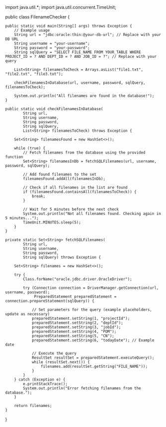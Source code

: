 import java.util.*;
import java.util.concurrent.TimeUnit;

public class FilenameChecker {

    public static void main(String[] args) throws Exception {
        // Example usage
        String url = "jdbc:oracle:thin:@your-db-url"; // Replace with your DB URL
        String username = "your-username";
        String password = "your-password";
        String sqlQuery = "SELECT FILE_NAME FROM YOUR_TABLE WHERE PROJECT_ID = ? AND DEPT_ID = ? AND JOB_ID = ?"; // Replace with your query

        List<String> filenamesToCheck = Arrays.asList("file1.txt", "file2.txt", "file3.txt");

        checkFilenamesInDatabase(url, username, password, sqlQuery, filenamesToCheck);

        System.out.println("All filenames are found in the database!");
    }

    public static void checkFilenamesInDatabase(
            String url,
            String username,
            String password,
            String sqlQuery,
            List<String> filenamesToCheck) throws Exception {

        Set<String> filenamesFound = new HashSet<>();

        while (true) {
            // Fetch filenames from the database using the provided function
            Set<String> filenamesInDb = fetchSQLFilenames(url, username, password, sqlQuery);

            // Add found filenames to the set
            filenamesFound.addAll(filenamesInDb);

            // Check if all filenames in the list are found
            if (filenamesFound.containsAll(filenamesToCheck)) {
                break;
            }

            // Wait for 5 minutes before the next check
            System.out.println("Not all filenames found. Checking again in 5 minutes...");
            TimeUnit.MINUTES.sleep(5);
        }
    }

    private static Set<String> fetchSQLFilenames(
            String url,
            String username,
            String password,
            String sqlQuery) throws Exception {

        Set<String> filenames = new HashSet<>();
        
        try {
            Class.forName("oracle.jdbc.driver.OracleDriver");

            try (Connection connection = DriverManager.getConnection(url, username, password);
                 PreparedStatement preparedStatement = connection.prepareStatement(sqlQuery)) {

                // Set parameters for the query (example placeholders, update as necessary)
                preparedStatement.setString(1, "projectId");
                preparedStatement.setString(2, "deptId");
                preparedStatement.setString(3, "jobId");
                preparedStatement.setString(4, "POM");
                preparedStatement.setString(5, "CN");
                preparedStatement.setString(6, "todayDate"); // Example date

                // Execute the query
                ResultSet resultSet = preparedStatement.executeQuery();
                while (resultSet.next()) {
                    filenames.add(resultSet.getString("FILE_NAME"));
                }
            }
        } catch (Exception e) {
            e.printStackTrace();
            System.out.println("Error fetching filenames from the database.");
        }

        return filenames;
    }
}
